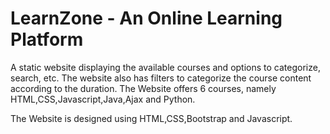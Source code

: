 # LearnZone - An Online Learning Platform
A static website displaying the available courses and options to categorize, search, etc.
The website also has filters to categorize the course content according to the duration.
The Website offers 6 courses, namely HTML,CSS,Javascript,Java,Ajax and Python.

The Website is designed using HTML,CSS,Bootstrap and Javascript.
